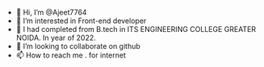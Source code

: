 - 👋 Hi, I’m @Ajeet7764
- 👀 I’m interested in Front-end developer
- 🌱 I had completed from B.tech in ITS ENGINEERING COLLEGE GREATER NOIDA. In year of 2022.
- 💞️ I’m looking to collaborate on github
- 📫 How to reach me . for internet

<!---
Ajeet7764/Ajeet7764 is a ✨ special ✨ repository because its `README.md` (this file) appears on your GitHub profile.
You can click the Preview link to take a look at your changes.
--->
